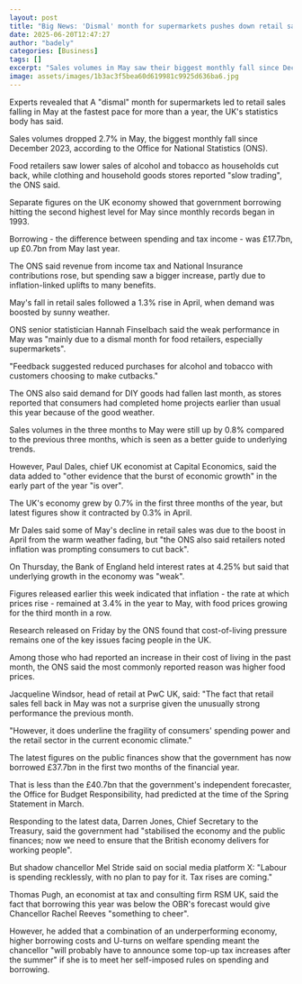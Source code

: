 ```yaml
---
layout: post
title: "Big News: 'Dismal' month for supermarkets pushes down retail sales"
date: 2025-06-20T12:47:27
author: "badely"
categories: [Business]
tags: []
excerpt: "Sales volumes in May saw their biggest monthly fall since December 2023."
image: assets/images/1b3ac3f5bea60d619981c9925d636ba6.jpg
---
```


Experts revealed that A "dismal" month for supermarkets led to retail sales falling in May at the fastest pace for more than a year, the UK's statistics body has said.

Sales volumes dropped 2.7% in May, the biggest monthly fall since December 2023, according to the Office for National Statistics (ONS).

Food retailers saw lower sales of alcohol and tobacco as households cut back, while clothing and household goods stores reported "slow trading", the ONS said.

Separate figures on the UK economy showed that government borrowing hitting the second highest level for May since monthly records began in 1993.

Borrowing - the difference between spending and tax income - was £17.7bn, up £0.7bn from May last year.

The ONS said revenue from income tax and National Insurance contributions rose, but spending saw a bigger increase, partly due to inflation-linked uplifts to many benefits.

May's fall in retail sales followed a 1.3% rise in April, when demand was boosted by sunny weather.

ONS senior statistician Hannah Finselbach said the weak performance in May was "mainly due to a dismal month for food retailers, especially supermarkets".

"Feedback suggested reduced purchases for alcohol and tobacco with customers choosing to make cutbacks."

The ONS also said demand for DIY goods had fallen last month, as stores reported that consumers had completed home projects earlier than usual this year because of the good weather. 

Sales volumes in the three months to May were still up by 0.8% compared to the previous three months, which is seen as a better guide to underlying trends.

However, Paul Dales, chief UK economist at Capital Economics, said the data added  to "other evidence that the burst of economic growth" in the early part of the year "is over".

The UK's economy grew by 0.7% in the first three months of the year, but latest figures show it contracted by 0.3% in April.

Mr Dales said some of May's decline in retail sales was due to the boost in April from the warm weather fading, but "the ONS also said retailers noted inflation was prompting consumers to cut back".

On Thursday, the Bank of England held interest rates at 4.25% but said that underlying growth in the economy was "weak".

Figures released earlier this week indicated that inflation - the rate at which prices rise - remained at 3.4% in the year to May, with food prices growing for the third month in a row.

Research released on Friday by the ONS found that cost-of-living pressure remains one of the key issues facing people in the UK.

Among those who had reported an increase in their cost of living in the past month, the ONS said the most commonly reported reason was higher food prices.

Jacqueline Windsor, head of retail at PwC UK, said: "The fact that retail sales fell back in May was not a surprise given the unusually strong performance the previous month.

"However, it does underline the fragility of consumers' spending power and the retail sector in the current economic climate."

The latest figures on the public finances show that the government has now borrowed £37.7bn in the first two months of the financial year.

That is less than the £40.7bn that the government's independent forecaster, the Office for Budget Responsibility, had predicted at the time of the Spring Statement in March.

Responding to the latest data, Darren Jones, Chief Secretary to the Treasury, said the government had "stabilised the economy and the public finances; now we need to ensure that the British economy delivers for working people".

But shadow chancellor Mel Stride said on social media platform X: "Labour is spending recklessly, with no plan to pay for it. Tax rises are coming."

Thomas Pugh, an economist at tax and consulting firm RSM UK, said the fact that borrowing this year was below the OBR's forecast would give Chancellor Rachel Reeves "something to cheer".

However, he added that a combination of an underperforming economy, higher borrowing costs and U-turns on welfare spending meant the chancellor "will probably have to announce some top-up tax increases after the summer" if she is to meet her self-imposed rules on spending and borrowing.

